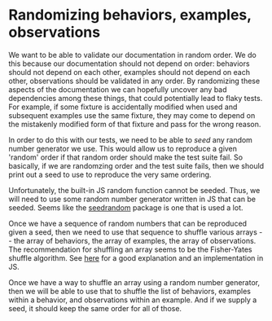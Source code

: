 # Randomizing behaviors, examples, observations

We want to be able to validate our documentation in random order. We do this
because our documentation should not depend on order: behaviors should not
depend on each other, examples should not depend on each other, observations
should be validated in any order. By randomizing these aspects of the documentation
we can hopefully uncover any bad dependencies among these things, that could
potentially lead to flaky tests. For example, if some fixture is accidentally
modified when used and subsequent examples use the same fixture, they may come
to depend on the mistakenly modified form of that fixture and pass for the wrong
reason.

In order to do this with our tests, we need to be able to *seed* any random
number generator we use. This would allow us to reproduce a given 'random' order
if that random order should make the test suite fail. So basically, if we are
randomzing order and the test suite fails, then we should print out a seed to use
to reproduce the very same ordering.

Unfortunately, the built-in JS random function cannot be seeded. Thus, we will need
to use some random number generator written in JS that can be seeded. Seems like the
[seedrandom](https://www.npmjs.com/package/seedrandom) package is one that is used a lot.

Once we have a sequence of random numbers that can be reproduced given a seed, then
we need to use that sequence to shuffle various arrays -- the array of behaviors,
the array of examples, the array of observations. The recommendation for shuffling
an array seems to be the Fisher-Yates shuffle algorithm. See
[here](https://bost.ocks.org/mike/shuffle/) for a good explanation and an implementation
in JS.

Once we have a way to shuffle an array using a random number generator, then we will
be able to use that to shuffle the list of behaviors, examples within a behavior, and
observations within an example. And if we supply a seed, it should keep the same
order for all of those.